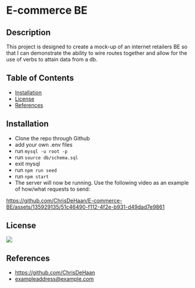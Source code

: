 # E-commerce BE

  ## Description
  This project is designed to create a mock-up of an internet retailers BE so that I can demonstrate the ability to wire routes together and allow for the use of verbs to attain data from a db.

  ## Table of Contents
  - [Installation](#Installation)
  - [License](#License)
  - [References](#References)

  ## Installation
  - Clone the repo through Github
  - add your own .env files
  - run `mysql -u root -p`
  - run `source db/schema.sql`
  - exit mysql
  - run `npm run seed`
  - run `npm start`
  - The server will now be running. Use the following video as an example of how/what requests to send:

https://github.com/ChrisDeHaan/E-commerce-BE/assets/135929135/51c46490-f112-4f2e-b931-d49dad7e9861



  ## License
  <a href='https://choosealicense.com/licenses/mit/' target='_blank'><img src='https://img.shields.io/badge/License-MIT-blue'></a>

  ## References
  - https://github.com/ChrisDeHaan
  - exampleaddress@example.com
